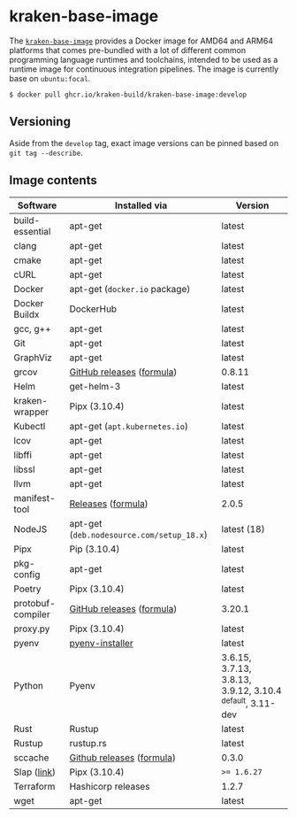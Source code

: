 # kraken-base-image

  [pkg]: https://github.com/kraken-build/kraken-base-image/pkgs/container/kraken-base-image

The [`kraken-base-image`][pkg] provides a Docker image for AMD64 and ARM64 platforms that comes pre-bundled with
a lot of different common programming language runtimes and toolchains, intended to be used as a runtime
image for continuous integration pipelines. The image is currently base on `ubuntu:focal`.

    $ docker pull ghcr.io/kraken-build/kraken-base-image:develop

## Versioning

Aside from the `develop` tag, exact image versions can be pinned based on `git tag --describe`.

## Image contents

| Software | Installed via | Version |
| -------- | ------------- | ------- |
| build-essential | apt-get | latest |
| clang | apt-get | latest |
| cmake | apt-get | latest |
| cURL | apt-get | latest |
| Docker | apt-get (`docker.io` package) | latest |
| Docker Buildx | DockerHub | latest |
| gcc, g++ | apt-get | latest |
| Git | apt-get | latest |
| GraphViz | apt-get | latest |
| grcov | [GitHub releases](https://github.com/mozilla/grcov/releases) ([formula](formulae/grcov.py)) | 0.8.11 |
| Helm | get-helm-3 | latest |
| kraken-wrapper | Pipx (3.10.4) | latest |
| Kubectl | apt-get (`apt.kubernetes.io`) | latest |
| lcov | apt-get | latest
| libffi | apt-get | latest |
| libssl | apt-get | latest |
| llvm | apt-get | latest |
| manifest-tool | [Releases](https://github.com/estesp/manifest-tool/releases) ([formula](formulae/manifest-tool.py)) | 2.0.5 |
| NodeJS | apt-get (`deb.nodesource.com/setup_18.x`) | latest (18) |
| Pipx | Pip (3.10.4) | latest |
| pkg-config | apt-get | latest |
| Poetry | Pipx (3.10.4) | latest |
| protobuf-compiler | [GitHub releases](https://github.com/protocolbuffers/protobuf/releases) ([formula](formulae/protobuf-compiler.py)) | 3.20.1 |
| proxy.py | Pipx (3.10.4) | latest |
| pyenv | [pyenv-installer](https://github.com/pyenv/pyenv-installer) | latest |
| Python | Pyenv | 3.6.15, 3.7.13, 3.8.13, 3.9.12, 3.10.4 <sup>default</sup>, 3.11-dev |
| Rust | Rustup | latest |
| Rustup | rustup.rs | latest |
| sccache | [Github releases](https://github.com/mozilla/sccache/releases) ([formula](formulae/sccache.py)) | 0.3.0 |
| Slap ([link](https://github.com/python-slap/slap-cli)) | Pipx (3.10.4) | `>= 1.6.27` |
| Terraform | Hashicorp releases | 1.2.7 |
| wget | apt-get | latest |
